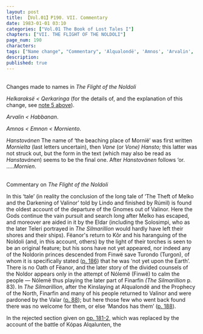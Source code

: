 ```yaml
---
layout: post
title: 【Vol.01】P190. VII. Commentary
date: 1983-01-01 03:10
categories: ["Vol.01 The Book of Lost Tales I"]
chapters: ["VII. THE FLIGHT OF THE NOLDOLI"]
page_num: 190
characters: 
tags: ["Name change", "Commentary", 'Alqualondë', 'Amnos', 'Arvalin', 'Eruman', 'Emnon']
description: 
published: true
---
```


<BR>
Changes made to names in <I>The Flight of the Noldoli</I>

<I>Helkaraksë   < Qerkaringa</I> (for the details of, and the explanation of this change, see [note 5 above]({{site.baseurl}}/vol01-p189)).

<I>Arvalin    < Habbanan</I>.

<I>Amnos    < Emnon < Morniento</I>.

<I>Hanstovánen  </I> The name of ‘the beaching place of Mornië’ was first written <I>Mornielta</I> (last letters uncertain), then <I>Vane</I> (or <I>Vone) Hansto;</I> this latter was not struck out, but the form in the text (which may also be read as <I>Hanstavánen</I>) seems to be the final one. After <I>Hanstovánen</I> follows ‘or. .....<I>Mornien</I>.

<BR>
Commentary on <I>The Flight of the Noldoli</I>

In this ‘tale’ (in reality the conclusion of the long tale of ‘The Theft of Melko and the Darkening of Valinor’ told by Lindo and finished by Rúmil) is found the oldest account of the departure of the Gnomes out of Valinor. Here the Gods continue the vain pursuit and search long after Melko has escaped, and moreover are aided in it by the Eldar (including the Solosimpi, who as the later Teleri portrayed in <I>The Silmarillion</I> would hardly have left their shores and their ships). Fëanor's return to Kôr and his haranguing of the Noldoli (and, in this account, others) by the light of their torches is seen to be an original feature; but his sons have not yet appeared, nor indeed any of the Noldorin princes descended from Finwë save Turondo (Turgon), of whom it is specifically stated ([p. 186]({{site.baseurl}}/vol01-p186)) that he was ‘not yet upon the Earth’. There is no Oath of Fëanor, and the later story of the divided counsels of the Noldor appears only in the attempt of Nólemë (Finwë) to calm the people — Nólemë thus playing the later part of Finarfin <I>(The Silmarillion</I> p. 83). In <I>The Silmarillion</I>, after the Kinslaying at Alqualondë and the Prophecy of the North, Finarfin and many of his people returned to Valinor and were pardoned by the Valar ([p. 88]({{site.baseurl}}/vol01-p88)); but here those few who went back found there was no welcome for them, or else ‘Mandos has them’ ([p. 188]({{site.baseurl}}/vol01-p188)).

In the rejected section given on [pp. 181-2]({{site.baseurl}}/vol01-p181), which was replaced by the account of the battle of Kópas Alqalunten, the

